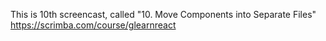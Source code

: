 This is 10th screencast, called "10. Move Components into Separate Files"<br />
https://scrimba.com/course/glearnreact
